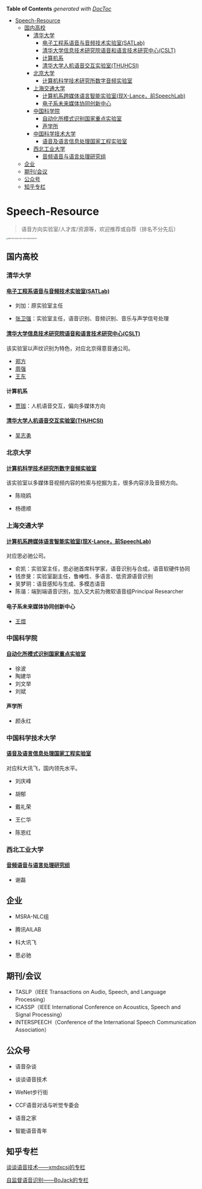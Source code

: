 <!-- START doctoc generated TOC please keep comment here to allow auto update -->
<!-- DON'T EDIT THIS SECTION, INSTEAD RE-RUN doctoc TO UPDATE -->
**Table of Contents**  *generated with [DocToc](https://github.com/thlorenz/doctoc)*

- [Speech-Resource](#speech-resource)
  - [国内高校](#%E5%9B%BD%E5%86%85%E9%AB%98%E6%A0%A1)
    - [清华大学](#%E6%B8%85%E5%8D%8E%E5%A4%A7%E5%AD%A6)
      - [电子工程系语音与音频技术实验室(SATLab)](#%E7%94%B5%E5%AD%90%E5%B7%A5%E7%A8%8B%E7%B3%BB%E8%AF%AD%E9%9F%B3%E4%B8%8E%E9%9F%B3%E9%A2%91%E6%8A%80%E6%9C%AF%E5%AE%9E%E9%AA%8C%E5%AE%A4satlab)
      - [清华大学信息技术研究院语音和语言技术研究中心(CSLT)](#%E6%B8%85%E5%8D%8E%E5%A4%A7%E5%AD%A6%E4%BF%A1%E6%81%AF%E6%8A%80%E6%9C%AF%E7%A0%94%E7%A9%B6%E9%99%A2%E8%AF%AD%E9%9F%B3%E5%92%8C%E8%AF%AD%E8%A8%80%E6%8A%80%E6%9C%AF%E7%A0%94%E7%A9%B6%E4%B8%AD%E5%BF%83cslt)
      - [计算机系](#%E8%AE%A1%E7%AE%97%E6%9C%BA%E7%B3%BB)
      - [清华大学人机语音交互实验室(THUHCSI)](#%E6%B8%85%E5%8D%8E%E5%A4%A7%E5%AD%A6%E4%BA%BA%E6%9C%BA%E8%AF%AD%E9%9F%B3%E4%BA%A4%E4%BA%92%E5%AE%9E%E9%AA%8C%E5%AE%A4thuhcsi)
    - [北京大学](#%E5%8C%97%E4%BA%AC%E5%A4%A7%E5%AD%A6)
      - [计算机科学技术研究所数字音频实验室](#%E8%AE%A1%E7%AE%97%E6%9C%BA%E7%A7%91%E5%AD%A6%E6%8A%80%E6%9C%AF%E7%A0%94%E7%A9%B6%E6%89%80%E6%95%B0%E5%AD%97%E9%9F%B3%E9%A2%91%E5%AE%9E%E9%AA%8C%E5%AE%A4)
    - [上海交通大学](#%E4%B8%8A%E6%B5%B7%E4%BA%A4%E9%80%9A%E5%A4%A7%E5%AD%A6)
      - [计算机系跨媒体语言智能实验室(现X-Lance，前SpeechLab)](#%E8%AE%A1%E7%AE%97%E6%9C%BA%E7%B3%BB%E8%B7%A8%E5%AA%92%E4%BD%93%E8%AF%AD%E8%A8%80%E6%99%BA%E8%83%BD%E5%AE%9E%E9%AA%8C%E5%AE%A4%E7%8E%B0x-lance%E5%89%8Dspeechlab)
      - [电子系未来媒体协同创新中心](#%E7%94%B5%E5%AD%90%E7%B3%BB%E6%9C%AA%E6%9D%A5%E5%AA%92%E4%BD%93%E5%8D%8F%E5%90%8C%E5%88%9B%E6%96%B0%E4%B8%AD%E5%BF%83)
    - [中国科学院](#%E4%B8%AD%E5%9B%BD%E7%A7%91%E5%AD%A6%E9%99%A2)
      - [自动化所模式识别国家重点实验室](#%E8%87%AA%E5%8A%A8%E5%8C%96%E6%89%80%E6%A8%A1%E5%BC%8F%E8%AF%86%E5%88%AB%E5%9B%BD%E5%AE%B6%E9%87%8D%E7%82%B9%E5%AE%9E%E9%AA%8C%E5%AE%A4)
      - [声学所](#%E5%A3%B0%E5%AD%A6%E6%89%80)
    - [中国科学技术大学](#%E4%B8%AD%E5%9B%BD%E7%A7%91%E5%AD%A6%E6%8A%80%E6%9C%AF%E5%A4%A7%E5%AD%A6)
      - [语音及语言信息处理国家工程实验室](#%E8%AF%AD%E9%9F%B3%E5%8F%8A%E8%AF%AD%E8%A8%80%E4%BF%A1%E6%81%AF%E5%A4%84%E7%90%86%E5%9B%BD%E5%AE%B6%E5%B7%A5%E7%A8%8B%E5%AE%9E%E9%AA%8C%E5%AE%A4)
    - [西北工业大学](#%E8%A5%BF%E5%8C%97%E5%B7%A5%E4%B8%9A%E5%A4%A7%E5%AD%A6)
      - [音频语音与语言处理研究组](#%E9%9F%B3%E9%A2%91%E8%AF%AD%E9%9F%B3%E4%B8%8E%E8%AF%AD%E8%A8%80%E5%A4%84%E7%90%86%E7%A0%94%E7%A9%B6%E7%BB%84)
  - [企业](#%E4%BC%81%E4%B8%9A)
  - [期刊/会议](#%E6%9C%9F%E5%88%8A%E4%BC%9A%E8%AE%AE)
  - [公众号](#%E5%85%AC%E4%BC%97%E5%8F%B7)
  - [知乎专栏](#%E7%9F%A5%E4%B9%8E%E4%B8%93%E6%A0%8F)

<!-- END doctoc generated TOC please keep comment here to allow auto update -->

# Speech-Resource

> 语音方向实验室/人才库/资源等，欢迎推荐或自荐（排名不分先后）

<img src="https://githubpage.oss-cn-qingdao.aliyuncs.com/mypic998FCD2F-BC09-49F7-9D7A-2B9F35A9F57D.jpeg" alt="998FCD2F-BC09-49F7-9D7A-2B9F35A9F57D" style="zoom: 25%;" />

## 国内高校

### 清华大学

#### [电子工程系语音与音频技术实验室(SATLab)](http://web.ee.tsinghua.edu.cn/satlab)

- 刘加：原实验室主任

- [张卫强](http://web.ee.tsinghua.edu.cn/wqzhang)：实验室主任，语音识别、音频识别、音乐与声学信号处理

#### [清华大学信息技术研究院语音和语言技术研究中心(CSLT)](http://cslt.riit.tsinghua.edu.cn/index.php)

该实验室以声纹识别为特色，对应北京得意音通公司。

- [郑方](http://cslt.riit.tsinghua.edu.cn/~fzheng/index.htm)
- [周强](http://cslt.riit.tsinghua.edu.cn/~qzhou/eng/index.htm)
- [王东](http://wangd.cslt.org/)

#### 计算机系

- [贾珈](http://hcsi.cs.tsinghua.edu.cn/jiajia)：人机语音交互，偏向多媒体方向

#### [清华大学人机语音交互实验室(THUHCSI)](https://thuhcsi.github.io/)

- [吴志勇](https://www.sigs.tsinghua.edu.cn/zywu/main.htm)



### 北京大学

#### [计算机科学技术研究所数字音频实验室](https://www.icst.pku.edu.cn/audioLab/index.htm)

该实验室以多媒体音视频内容的检索与挖掘为主，很多内容涉及音频方向。

- 陈晓鸥

- 杨德顺



### 上海交通大学

#### [计算机系跨媒体语言智能实验室(现X-Lance，前SpeechLab)](https://x-lance.sjtu.edu.cn/)

对应思必驰公司。

- 俞凯：实验室主任，思必驰首席科学家，语音识别与合成，语音软硬件协同
- 钱彦旻：实验室副主任，鲁棒性、多语言、低资源语音识别
- 吴梦玥：语音感知与生成、多模态语音
- 陈谐：端到端语音识别，加入交大前为微软语音组Principal Researcher

#### 电子系未来媒体协同创新中心

- [王煜](http://mi.eng.cam.ac.uk/~yw396/)



### 中国科学院

#### [自动化所模式识别国家重点实验室](http://www.ia.cas.cn/)

- 徐波
- 陶建华
- 刘文举
- 刘斌

#### 声学所

- 颜永红



### 中国科学技术大学

#### [语音及语言信息处理国家工程实验室](http://nelslip.ustc.edu.cn/)

对应科大讯飞，国内领先水平。

- 刘庆峰

- 胡郁

- 戴礼荣
- 王仁华

- 陈恩红



### 西北工业大学

#### [音频语音与语言处理研究组](http://www.npu-aslp.org/)

- 谢磊



## 企业

- MSRA-NLC组


- 腾讯AILAB


- 科大讯飞


- 思必驰




## 期刊/会议

- TASLP（IEEE Transactions on Audio, Speech, and Language Processing）
- ICASSP（IEEE International Conference on Acoustics, Speech and Signal Processing）
- INTERSPEECH（Conference of the International Speech Communication Association）



## 公众号

- 语音杂谈
- 谈谈语音技术
- WeNet步行街
- CCF语音对话与听觉专委会

- 语音之家
- 智能语音青年



## 知乎专栏

[谈谈语音技术——xmdxcsj的专栏](https://www.zhihu.com/column/c_1409104824050446336)

[自监督语音识别——BoJack的专栏](https://www.zhihu.com/column/c_1446609615102832640)
